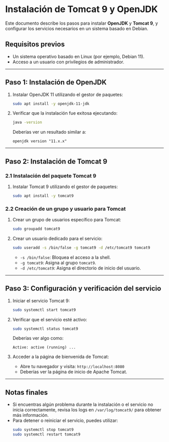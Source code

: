 # Instalación de Tomcat 9 y OpenJDK

Este documento describe los pasos para instalar **OpenJDK** y **Tomcat 9**, y configurar los servicios necesarios en un sistema basado en Debian.

## **Requisitos previos**
- Un sistema operativo basado en Linux (por ejemplo, Debian 11).
- Acceso a un usuario con privilegios de administrador.

---

## **Paso 1: Instalación de OpenJDK**

1. Instalar OpenJDK 11 utilizando el gestor de paquetes:
   ```bash
   sudo apt install -y openjdk-11-jdk
   ```

2. Verificar que la instalación fue exitosa ejecutando:
   ```bash
   java -version
   ```
   Deberías ver un resultado similar a:
   ```
   openjdk version "11.x.x"
   ```

---

## **Paso 2: Instalación de Tomcat 9**

### **2.1 Instalación del paquete Tomcat 9**

1. Instalar Tomcat 9 utilizando el gestor de paquetes:
   ```bash
   sudo apt install -y tomcat9
   ```

### **2.2 Creación de un grupo y usuario para Tomcat**

1. Crear un grupo de usuarios específico para Tomcat:
   ```bash
   sudo groupadd tomcat9
   ```

2. Crear un usuario dedicado para el servicio:
   ```bash
   sudo useradd -s /bin/false -g tomcat9 -d /etc/tomcat9 tomcat9
   ```
   - `-s /bin/false`: Bloquea el acceso a la shell.
   - `-g tomcat9`: Asigna al grupo `tomcat9`.
   - `-d /etc/tomcat9`: Asigna el directorio de inicio del usuario.

---

## **Paso 3: Configuración y verificación del servicio**

1. Iniciar el servicio Tomcat 9:
   ```bash
   sudo systemctl start tomcat9
   ```

2. Verificar que el servicio esté activo:
   ```bash
   sudo systemctl status tomcat9
   ```
   Deberías ver algo como:
   ```
   Active: active (running) ...
   ```

3. Acceder a la página de bienvenida de Tomcat:
   - Abre tu navegador y visita: `http://localhost:8080`
   - Deberías ver la página de inicio de Apache Tomcat.

---

## **Notas finales**

- Si encuentras algún problema durante la instalación o el servicio no inicia correctamente, revisa los logs en `/var/log/tomcat9/` para obtener más información.
- Para detener o reiniciar el servicio, puedes utilizar:
  ```bash
  sudo systemctl stop tomcat9
  sudo systemctl restart tomcat9
  ```

